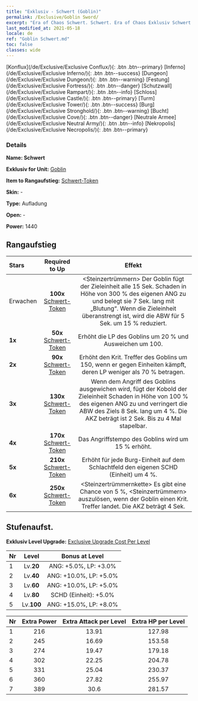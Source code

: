 ```yaml
---
title: "Exklusiv - Schwert (Goblin)"
permalink: /Exclusive/Goblin Sword/
excerpt: "Era of Chaos Schwert. Schwert. Era of Chaos Exklusiv Schwert. Goblin Exklusiv."
last_modified_at: 2021-05-18
locale: de
ref: "Goblin Schwert.md"
toc: false
classes: wide
---
```

 [Konflux](/de/Exclusive/Exclusive Conflux/){: .btn .btn--primary} [Inferno](/de/Exclusive/Exclusive Inferno/){: .btn .btn--success} [Dungeon](/de/Exclusive/Exclusive Dungeon/){: .btn .btn--warning} [Festung](/de/Exclusive/Exclusive Fortress/){: .btn .btn--danger} [Schutzwall](/de/Exclusive/Exclusive Rampart/){: .btn .btn--info} [Schloss](/de/Exclusive/Exclusive Castle/){: .btn .btn--primary} [Turm](/de/Exclusive/Exclusive Tower/){: .btn .btn--success} [Burg](/de/Exclusive/Exclusive Stronghold/){: .btn .btn--warning} [Bucht](/de/Exclusive/Exclusive Cove/){: .btn .btn--danger} [Neutrale Armee](/de/Exclusive/Exclusive Neutral Army/){: .btn .btn--info} [Nekropolis](/de/Exclusive/Exclusive Necropolis/){: .btn .btn--primary} 

### Details
 **Name: Schwert** 

 **Exklusiv for Unit:** [Goblin](/de/units/Goblin/) 

 **Item to Rangaufstieg:** [Schwert-Token](/ItemsDE/con_912/)

 **Skin:** -

 **Type:** Aufladung

 **Open:** -

 **Power:** 1440

## Rangaufstieg

  |     Stars    |  Required to Up | Effekt |
  |:-------------|:---------------:|:---------------:|
  |  Erwachen  | **100x** [Schwert-Token](/ItemsDE/con_912/) | <Steinzertrümmern> Der Goblin fügt der Zieleinheit alle 15 Sek. Schaden in Höhe von 300 % des eigenen ANG zu und belegt sie 7 Sek. lang mit „Blutung“. Wenn die Zieleinheit überanstrengt ist, wird die ABW für 5 Sek. um 15 % reduziert. |
  | **1x** <i class="fas fa-star"/> | **50x** [Schwert-Token](/ItemsDE/con_912/) | Erhöht die LP des Goblins um 20 % und Ausweichen um 100. |
  | **2x** <i class="fas fa-star"/> | **90x** [Schwert-Token](/ItemsDE/con_912/) | Erhöht den Krit. Treffer des Goblins um 150, wenn er gegen Einheiten kämpft, deren LP weniger als 70 % betragen. |
  | **3x** <i class="fas fa-star"/> | **130x** [Schwert-Token](/ItemsDE/con_912/) | <Schnellangriff> Wenn dem Angriff des Goblins ausgewichen wird, fügt der Kobold der Zieleinheit Schaden in Höhe von 100 % des eigenen ANG zu und verringert die ABW des Ziels 8 Sek. lang um 4 %. Die AKZ beträgt ist 2 Sek. Bis zu 4 Mal stapelbar. |
  | **4x** <i class="fas fa-star"/> | **170x** [Schwert-Token](/ItemsDE/con_912/) | Das Angriffstempo des Goblins wird um 15 % erhöht. |
  | **5x** <i class="fas fa-star"/> | **210x** [Schwert-Token](/ItemsDE/con_912/) | Erhöht für jede Burg-Einheit auf dem Schlachtfeld den eigenen SCHD (Einheit) um 4 %. |
  | **6x** <i class="fas fa-star"/> | **250x** [Schwert-Token](/ItemsDE/con_912/) | <Steinzertrümmernkette> Es gibt eine Chance von 5 %, <Steinzertrümmern> auszulösen, wenn der Goblin einen Krit. Treffer landet. Die AKZ beträgt 4 Sek. |


## Stufenaufst.
 **Exklusiv Level Upgrade:** [Exclusive Upgrade Cost Per Level](/Exclusive/ExclusiveUpgradeCostPerLevel/)

  |  Nr  |   Level  | Bonus at Level |
  |:-----|:--------:|:--------------:|
  | 1 | Lv.**20** | ANG: +5.0%, LP: +3.0% |
  | 2 | Lv.**40** | ANG: +10.0%, LP: +5.0% |
  | 3 | Lv.**60** | ANG: +10.0%, LP: +5.0% |
  | 4 | Lv.**80** | SCHD (Einheit): +5.0% |
  | 5 | Lv.**100** | ANG: +15.0%, LP: +8.0% |


  |  Nr  |  Extra Power | Extra Attack per Level | Extra HP per Level |
  |:-----|:--------:|:--------:|:--------:|
  | 1 | 216 | 13.91 | 127.98 |
  | 2 | 245 | 16.69 | 153.58 |
  | 3 | 274 | 19.47 | 179.18 |
  | 4 | 302 | 22.25 | 204.78 |
  | 5 | 331 | 25.04 | 230.37 |
  | 6 | 360 | 27.82 | 255.97 |
  | 7 | 389 | 30.6 | 281.57 |



